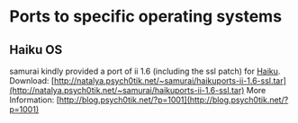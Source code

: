 Ports to specific operating systems
===================================

Haiku OS
------------------
samurai kindly provided a port of ii 1.6 (including the ssl patch) for [Haiku](http://haiku-os.org/).
Download: [http://natalya.psych0tik.net/~samurai/haikuports-ii-1.6-ssl.tar](http://natalya.psych0tik.net/~samurai/haikuports-ii-1.6-ssl.tar)
More Information: [http://blog.psych0tik.net/?p=1001](http://blog.psych0tik.net/?p=1001)

